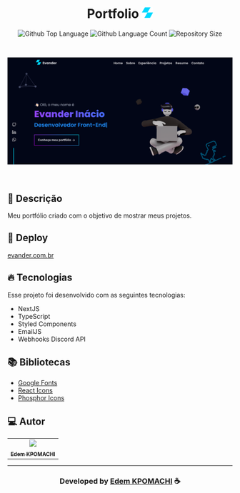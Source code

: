 <h1 align="center">
  Portfolio <img width="25px" src="https://raw.githubusercontent.com/EvanderInacio/Portfolio/73b9d0b179efc28c26d11e8d44570901d6f8b520/public/icon.svg"/>
</h1>

 <p align="center">
  <img alt="Github Top Language" src="https://img.shields.io/github/languages/top/EvanderInacio/Portfolio?color=00FFFB">
  <img alt="Github Language Count" src="https://img.shields.io/github/languages/count/EvanderInacio/Portfolio?color=00FFFB">
  <img alt="Repository Size" src="https://img.shields.io/github/repo-size/EvanderInacio/Portfolio?color=00FFFB">
</p>

<br>

![Resultado final do projeto](https://raw.githubusercontent.com/EvanderInacio/Portfolio/main/public/ogimage.png)

<br>

## 📝 Descrição 

Meu portfólio criado com o objetivo de mostrar meus projetos. 


## 🚀 Deploy

 [evander.com.br](https://www.evander.com.br)

## 🔥 Tecnologias

Esse projeto foi desenvolvido com as seguintes tecnologias:

- NextJS
- TypeScript
- Styled Components
- EmailJS
- Webhooks Discord API

## 📚 Bibliotecas

- [Google Fonts](https://fonts.google.com/)
- [React Icons](https://react-icons.github.io/react-icons/)
- [Phosphor Icons](https://phosphoricons.com/)

## 💻 Autor<br>
<table>
  <tr>
    <td align="center">
      <a href="https://github.com/EvanderInacio">
        <img src="https://avatars.githubusercontent.com/u/72362299?s=96&v=4" width="100px;" /><br>
        <sub>
          <b>Edem KPOMACHI</b>
        </sub>
      </a>
    </td>
  </tr>
</table>

-----

  <h3 align="center"> Developed by <a href="https://www.linkedin.com/in/evander-inacio/">Edem KPOMACHI</a> ☕</h3>
